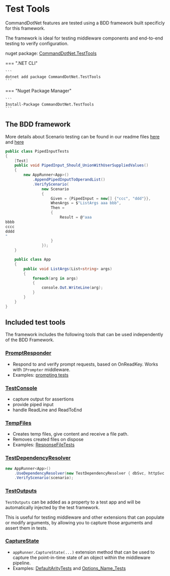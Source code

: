 # Test Tools

CommandDotNet features are tested using a BDD framework built specificly for this framework.

The framework is ideal for testing middleware components and end-to-end testing to verify configuration.

nuget package: [CommandDotNet.TestTools](https://www.nuget.org/packages/CommandDotNet.TestTools)

=== ".NET CLI"

    ```
    dotnet add package CommandDotNet.TestTools
    ```
    
=== "Nuget Package Manager"

    ```
    Install-Package CommandDotNet.TestTools
    ```
## The BDD framework

More details about Scenario testing can be found in our readme files [here](https://github.com/bilal-fazlani/commanddotnet/blob/master/CommandDotNet.Tests/README.md)
and [here](https://github.com/bilal-fazlani/commanddotnet/blob/master/CommandDotNet.Tests/FeatureTests/README.md)


```c#
public class PipedInputTests
{
    [Test]
    public void PipedInput_Should_UnionWithUserSuppliedValues()
    {    
        new AppRunner<App>()
            .AppendPipedInputToOperandList()
            .VerifyScenario(
                new Scenario
                {
                    Given = {PipedInput = new[] {"ccc", "ddd"}},
                    WhenArgs = $"ListArgs aaa bbb",
                    Then =
                    {
                        Result = @"aaa
bbbb
cccc
dddd
"
                    }
                });
    } 

    public class App
    {
        public void ListArgs(List<string> args)
        {
            foreach(arg in args)
            {
                console.Out.WriteLine(arg);
            }
        }
    }
}
```

## Included test tools

The framework includes the following tools that can be used independently of the BDD Framework.

### [PromptResponder](https://github.com/bilal-fazlani/commanddotnet/blob/master/CommandDotNet.TestTools/Prompts/PromptResponder.cs)

* Respond to and verify prompt requests, based on OnReadKey. Works with `IPrompter` middleware.
* Examples: [prompting tests](https://github.com/bilal-fazlani/commanddotnet/tree/master/CommandDotNet.Tests/FeatureTests/Prompting)

### [TestConsole](https://github.com/bilal-fazlani/commanddotnet/blob/master/CommandDotNet.TestTools/TestConsole.cs)

* capture output for assertions
* provide piped input
* handle ReadLine and ReadToEnd

### [TempFiles](https://github.com/bilal-fazlani/commanddotnet/blob/master/CommandDotNet.TestTools/TempFiles.cs)

* Creates temp files, give content and receive a file path.
* Removes created files on dispose
* Examples: [ResponseFileTests](https://github.com/bilal-fazlani/commanddotnet/blob/master/CommandDotNet.Tests/FeatureTests/ResponseFileTests.cs)

### [TestDependencyResolver](https://github.com/bilal-fazlani/commanddotnet/blob/master/CommandDotNet.TestTools/TestDependencyResolver.cs) 

```c#
new AppRunner<App>()
    .UseDependencyResolver(new TestDependencyResolver { dbSvc, httpSvc })
    .VerifyScenario(scenario);
```

### [TestOutputs](https://github.com/bilal-fazlani/commanddotnet/blob/master/CommandDotNet.TestTools/TestOutputs.cs)

`TestOutputs` can be added as a property to a test app and will be automatically injected by the test framework.

This is useful for testing middleware and other extensions that can populate or modify arguments, by allowing you to capture those arguments and assert them in tests.

### [CaptureState](https://github.com/bilal-fazlani/commanddotnet/blob/master/CommandDotNet.TestTools/AppRunnerTestExtensions.cs#L20)

* `appRunner.CaptureState(...)` extension method that can be used to capture the point-in-time state of an object within the middleware pipeline.
* Examples: [DefaultArityTests](https://github.com/bilal-fazlani/commanddotnet/blob/master/CommandDotNet.Tests/FeatureTests/Arguments/DefaultArityTests.cs) and [Options_Name_Tests](https://github.com/bilal-fazlani/commanddotnet/blob/master/CommandDotNet.Tests/FeatureTests/Arguments/Options_Name_Tests.cs)

